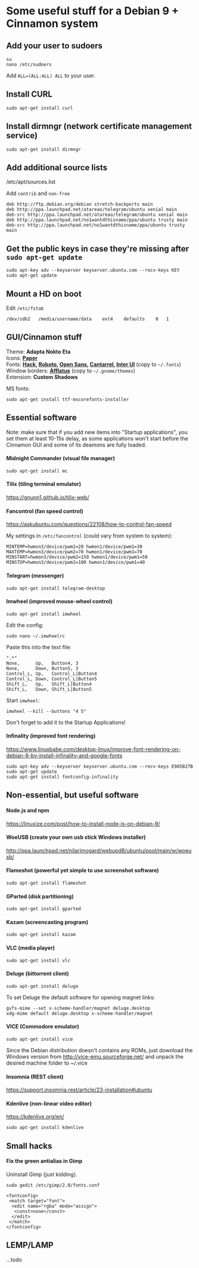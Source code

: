 # Some useful stuff for a Debian 9 + Cinnamon system

## Add your user to sudoers

```
su
nano /etc/sudoers
```
Add `ALL=(ALL:ALL) ALL` to your user.

## Install CURL

```
sudo apt-get install curl
```

## Install dirmngr (network certificate management service)

```
sudo apt-get install dirmngr
```

## Add additional source lists

/etc/apt/sources.list

Add `contrib` and `non-free`

```
deb http://ftp.debian.org/debian stretch-backports main
deb http://ppa.launchpad.net/atareao/telegram/ubuntu xenial main
deb-src http://ppa.launchpad.net/atareao/telegram/ubuntu xenial main
deb http://ppa.launchpad.net/no1wantdthisname/ppa/ubuntu trusty main
deb-src http://ppa.launchpad.net/no1wantdthisname/ppa/ubuntu trusty main
```

## Get the public keys in case they're missing after `sudo apt-get update`

```
sudo apt-key adv --keyserver keyserver.ubuntu.com --recv-keys KEY
sudo apt-get update
```

## Mount a HD on boot

Edit `/etc/fstab`

```
/dev/sdb2	/media/username/data	ext4	defaults	0	1
```

## GUI/Cinnamon stuff 

Theme: __Adapta Nokto Eta__  
Icons: __[Paper](https://snwh.org/paper)__  
Fonts: __[Hack](https://github.com/source-foundry/Hack), [Roboto](https://fonts.google.com/specimen/Roboto), [Open Sans](https://fonts.google.com/specimen/Open+Sans), [Cantarrel](https://fonts.google.com/specimen/Cantarell), [Inter UI]( https://rsms.me/inter/)__ (copy to `~/.fonts`)  
Window borders: __[Afflatus](https://www.gnome-look.org/p/1191004/)__  (copy to `~/.gnome/themes`)  
Extension: __Custom Shadows__   

MS fonts:
```
sudo apt-get install ttf-mscorefonts-installer
```

## Essential software

Note: make sure that if you add new items into "Startup applications", you set them at least 10-15s delay, as some applications won't start before the Cinnamon GUI and some of its deamons are fully loaded.

#### Midnight Commander (visual file manager)

```
sudo apt-get install mc
```

#### Tilix (tiling terminal emulator)

https://gnunn1.github.io/tilix-web/


#### Fancontrol (fan speed control)

https://askubuntu.com/questions/22108/how-to-control-fan-speed

My settings in `/etc/fancontrol` (could vary from system to system): 
```
MINTEMP=hwmon3/device/pwm2=20 hwmon1/device/pwm1=30
MAXTEMP=hwmon3/device/pwm2=70 hwmon1/device/pwm1=70
MINSTART=hwmon3/device/pwm2=150 hwmon1/device/pwm1=50
MINSTOP=hwmon3/device/pwm2=100 hwmon1/device/pwm1=40
```

#### Telegram (messenger)

```
sudo apt-get install telegram-desktop
```

#### Imwheel (improved mouse-wheel control)

```
sudo apt-get install imwheel
```
Edit the config:
```
sudo nano ~/.imwheelrc
```
Paste this into the text file:
```
".*"
None,      Up,   Button4, 3
None,      Down, Button5, 3
Control_L, Up,   Control_L|Button4
Control_L, Down, Control_L|Button5
Shift_L,   Up,   Shift_L|Button4
Shift_L,   Down, Shift_L|Button5
```
Start `imwheel`:
```
imwheel --kill --buttons "4 5"
```
Don't forget to add it to the Startup Applications!

#### Infinality (improved font rendering)

https://www.linuxbabe.com/desktop-linux/improve-font-rendering-on-debian-8-by-install-infinality-and-google-fonts

```
sudo apt-key adv --keyserver keyserver.ubuntu.com --recv-keys E985B27B
sudo apt-get update
sudo apt-get install fontconfig-infinality
```

## Non-essential, but useful software

#### Node.js and npm

https://linuxize.com/post/how-to-install-node-js-on-debian-9/

#### WoeUSB (create your own usb stick Windows installer)

http://ppa.launchpad.net/nilarimogard/webupd8/ubuntu/pool/main/w/woeusb/

#### Flameshot (powerful yet simple to use screenshot software)

```
sudo apt-get install flameshot
```

#### GParted (disk partitioning)

```
sudo apt-get install gparted
```

#### Kazam (screencasting program)

```
sudo apt-get install kazam
```

#### VLC (media player)

```
sudo apt-get install vlc
```

#### Deluge (bittorrent client)

```
sudo apt-get install deluge
```
To set Deluge the default software for opening magnet links:

```
gvfs-mime --set x-scheme-handler/magnet deluge.desktop
xdg-mime default deluge.desktop x-scheme-handler/magnet
```

#### VICE (Commodore emulator)

```
sudo apt-get install vice
```
Since the Debian distribution doesn't contains any ROMs, just download the Windows version from http://vice-emu.sourceforge.net/ and unpack the desired machine folder to ~/.vice

#### Insomnia (REST client)

https://support.insomnia.rest/article/23-installation#ubuntu

#### Kdenlive (non-linear video editor)

https://kdenlive.org/en/
```
sudo apt-get install kdenlive
```

## Small hacks

#### Fix the green antialias in Gimp

Uninstall Gimp (just kidding).

```
sudo gedit /etc/gimp/2.0/fonts.conf
```
```
<fontconfig>
 <match target="font">
  <edit name="rgba" mode="assign">
   <const>none</const>
  </edit>
 </match>
</fontconfig>
```

## LEMP/LAMP

...todo
